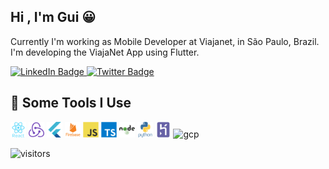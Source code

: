 <h2>Hi , I'm Gui 😀</h2>
<p>Currently I'm working as Mobile Developer at Viajanet, in São Paulo, Brazil. I'm developing the ViajaNet App using Flutter.</p>
<p>
  <a href="www.linkedin.com/in/gabanelli-guilherme/">
    <img src="https://img.shields.io/badge/-@gabanelliGui-0077B5?style=flat-square&amp;labelColor=0077B5&amp;logo=LinkedIn&amp;link=https://www.linkedin.com/in/gabanelli-guilherme" alt="LinkedIn Badge">
  </a>
  <a href="https://twitter.com/gabanelliGui">
    <img src="https://img.shields.io/badge/-@gabanelliGui-1DA1F2?style=flat-square&amp;labelColor=fff&amp;logo=Twitter&amp;link=https://twitter.com/gabanelliGui" alt="Twitter Badge">
  </a>
</p>

<h2>🚀 Some Tools I Use</h2>
<p align="left">
  <img src="https://raw.githubusercontent.com/devicons/devicon/master/icons/react/react-original-wordmark.svg" alt="react" width="25" height="25" />
  <img src="https://raw.githubusercontent.com/devicons/devicon/master/icons/redux/redux-original.svg" alt="react" width="25" height="25" />
  <img src="https://raw.githubusercontent.com/devicons/devicon/master/icons/flutter/flutter-original.svg" alt="react" width="25" height="25" />
  <img src="https://raw.githubusercontent.com/devicons/devicon/master/icons/firebase/firebase-plain-wordmark.svg" alt="react" width="25" height="25" />
  <img src="https://raw.githubusercontent.com/devicons/devicon/master/icons/javascript/javascript-original.svg" alt="javascript" width="25" height="25" />
  <img src="https://raw.githubusercontent.com/devicons/devicon/master/icons/typescript/typescript-original.svg" alt="typescript" width="25" height="25" />
  <img src="https://raw.githubusercontent.com/devicons/devicon/master/icons/nodejs/nodejs-original-wordmark.svg" alt="nodejs" width="25" height="25" />
  <img src="https://raw.githubusercontent.com/devicons/devicon/master/icons/python/python-original-wordmark.svg" alt="python" width="25" height="25" />
  <img src="https://raw.githubusercontent.com/devicons/devicon/master/icons/heroku/heroku-plain.svg" alt="heroku" width="25" height="25" />
  <img src="https://upload.wikimedia.org/wikipedia/commons/9/93/Amazon_Web_Services_Logo.svg" alt="gcp" width="25" height="25" />
</p>
<!-- <img src="https://github-readme-stats.vercel.app/api?username=gabanelli&show_icons=true&count_private=true" alt="gabanelli" /> -->
<p>
  <img src="https://visitor-badge.glitch.me/badge?page_id=gabanelli.gabanelli" alt="visitors">
</p>
